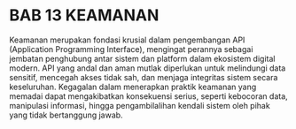 # BAB 13 KEAMANAN

Keamanan merupakan fondasi krusial dalam pengembangan API (Application Programming Interface), mengingat perannya sebagai jembatan penghubung antar sistem dan platform dalam ekosistem digital modern. API yang andal dan aman mutlak diperlukan untuk melindungi data sensitif, mencegah akses tidak sah, dan menjaga integritas sistem secara keseluruhan. Kegagalan dalam menerapkan praktik keamanan yang memadai dapat mengakibatkan konsekuensi serius, seperti kebocoran data, manipulasi informasi, hingga pengambilalihan kendali sistem oleh pihak yang tidak bertanggung jawab.